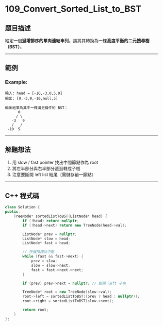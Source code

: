 # 109\_Convert\_Sorted\_List\_to\_BST

## 題目描述

給定一個**遞增排序的單向連結串列**，請將其轉換為一棵**高度平衡的二元搜尋樹（BST）**。

---

## 範例

### Example:

```
輸入: head = [-10,-3,0,5,9]
輸出: [0,-3,9,-10,null,5]

輸出結果為其中一棵滿足條件的 BST：
      0
     / \
   -3   9
   /   /
 -10  5
```

---

## 解題想法

1. 用 slow / fast pointer 找出中間節點作為 root
2. 將左半部分與右半部分遞迴轉成子樹
3. 注意要斷開 left list 結尾（需儲存前一節點）


---

## C++ 程式碼

```cpp
class Solution {
public:
    TreeNode* sortedListToBST(ListNode* head) {
        if (!head) return nullptr;
        if (!head->next) return new TreeNode(head->val);

        ListNode* prev = nullptr;
        ListNode* slow = head;
        ListNode* fast = head;

        // 快慢指標找中點
        while (fast && fast->next) {
            prev = slow;
            slow = slow->next;
            fast = fast->next->next;
        }

        if (prev) prev->next = nullptr; // 斷開 left 子串

        TreeNode* root = new TreeNode(slow->val);
        root->left = sortedListToBST((prev ? head : nullptr));
        root->right = sortedListToBST(slow->next);

        return root;
    }
};
```